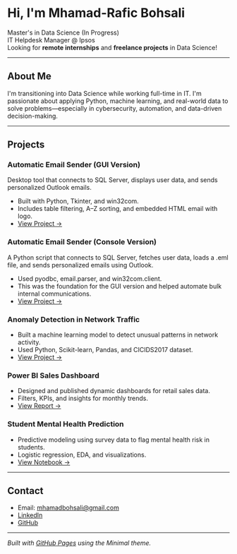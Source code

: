 # Hi, I'm Mhamad-Rafic Bohsali

Master's in Data Science (In Progress)  
IT Helpdesk Manager @ Ipsos  
Looking for **remote internships** and **freelance projects** in Data Science!

---

## About Me

I'm transitioning into Data Science while working full-time in IT. I'm passionate about applying Python, machine learning, and real-world data to solve problems—especially in cybersecurity, automation, and data-driven decision-making.

---

## Projects

### Automatic Email Sender (GUI Version) 
Desktop tool that connects to SQL Server, displays user data, and sends personalized Outlook emails.
- Built with Python, Tkinter, and win32com.
- Includes table filtering, A–Z sorting, and embedded HTML email with logo.
- [View Project →](https://github.com/mhamadbohsali/Automatic_Email_Sender_GUI)

### Automatic Email Sender (Console Version)
A Python script that connects to SQL Server, fetches user data, loads a .eml file, and sends personalized emails using Outlook.
- Used pyodbc, email.parser, and win32com.client.
- This was the foundation for the GUI version and helped automate bulk internal communications.
- [View Project →](https://github.com/mhamadbohsali/Automatic_Email_Sender)

### Anomaly Detection in Network Traffic
- Built a machine learning model to detect unusual patterns in network activity.
- Used Python, Scikit-learn, Pandas, and CICIDS2017 dataset.
- [View Project →](https://github.com/mhamadbohsali/anomaly-detection-network)

### Power BI Sales Dashboard
- Designed and published dynamic dashboards for retail sales data.
- Filters, KPIs, and insights for monthly trends.
- [View Report →](https://github.com/mhamadbohsali/powerbi-sales-dashboard)

### Student Mental Health Prediction
- Predictive modeling using survey data to flag mental health risk in students.
- Logistic regression, EDA, and visualizations.
- [View Notebook →](https://github.com/mhamadbohsali/mental-health-ds)

---

## Contact

- Email: mhamadbohsali@gmail.com
- [LinkedIn](https://www.linkedin.com/in/mohamadraficbohsali)  
- [GitHub](https://github.com/mhamadbohsali)

---

*Built with [GitHub Pages](https://pages.github.com/) using the Minimal theme.*
